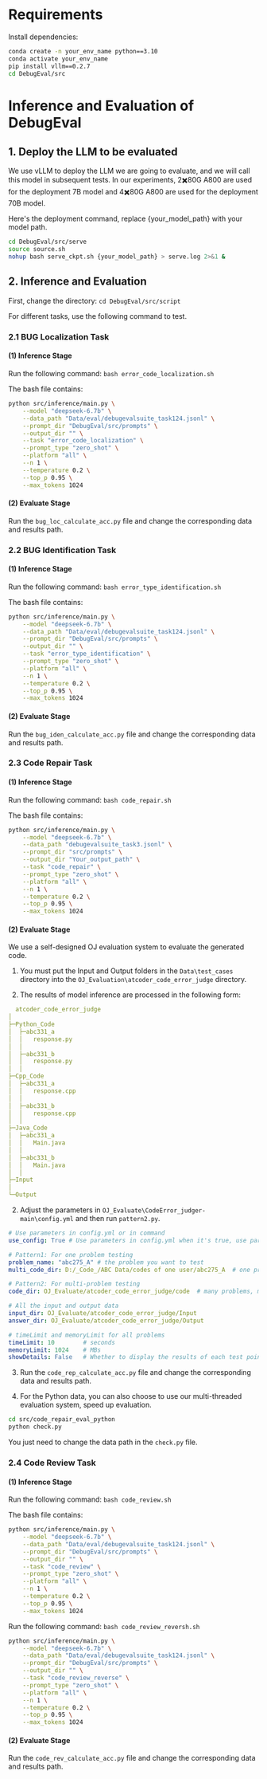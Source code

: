 # Requirements

Install dependencies:

```sh
conda create -n your_env_name python==3.10
conda activate your_env_name
pip install vllm==0.2.7
cd DebugEval/src
```

# Inference and Evaluation of DebugEval

## 1. Deploy the LLM to be evaluated

We use vLLM to deploy the LLM we are going to evaluate, and we will call this model in subsequent tests. In our experiments, 2✖️80G A800 are used for the deployment 7B model and 4✖️80G A800 are used for the deployment 70B model.

Here's the deployment command, replace {your_model_path} with your model path.

```bash
cd DebugEval/src/serve
source source.sh
nohup bash serve_ckpt.sh {your_model_path} > serve.log 2>&1 &
```

## 2. Inference and Evaluation

First, change the directory: `cd DebugEval/src/script`

For different tasks, use the following command to test.

### 2.1 BUG Localization Task
#### (1) Inference Stage

Run the following command: `bash error_code_localization.sh` 

The bash file contains:

```sh
python src/inference/main.py \
    --model "deepseek-6.7b" \
    --data_path "Data/eval/debugevalsuite_task124.jsonl" \
    --prompt_dir "DebugEval/src/prompts" \
    --output_dir "" \
    --task "error_code_localization" \
    --prompt_type "zero_shot" \
    --platform "all" \
    --n 1 \
    --temperature 0.2 \
    --top_p 0.95 \
    --max_tokens 1024
```

#### (2) Evaluate Stage

Run the `bug_loc_calculate_acc.py` file and change the corresponding data and results path.

### 2.2 BUG Identification Task
#### (1) Inference Stage

Run the following command: `bash error_type_identification.sh` 

The bash file contains:

```sh
python src/inference/main.py \
    --model "deepseek-6.7b" \
    --data_path "Data/eval/debugevalsuite_task124.jsonl" \
    --prompt_dir "DebugEval/src/prompts" \
    --output_dir "" \
    --task "error_type_identification" \
    --prompt_type "zero_shot" \
    --platform "all" \
    --n 1 \
    --temperature 0.2 \
    --top_p 0.95 \
    --max_tokens 1024
```

#### (2) Evaluate Stage

Run the `bug_iden_calculate_acc.py` file and change the corresponding data and results path.

### 2.3 Code Repair Task
#### (1) Inference Stage

Run the following command: `bash code_repair.sh` 

The bash file contains:

```sh
python src/inference/main.py \
    --model "deepseek-6.7b" \
    --data_path "debugevalsuite_task3.jsonl" \
    --prompt_dir "src/prompts" \
    --output_dir "Your_output_path" \
    --task "code_repair" \
    --prompt_type "zero_shot" \
    --platform "all" \
    --n 1 \
    --temperature 0.2 \
    --top_p 0.95 \
    --max_tokens 1024
```

#### (2) Evaluate Stage
We use a self-designed OJ evaluation system to evaluate the generated code.
1) You must put the Input and Output folders in the `Data\test_cases` directory into the `OJ_Evaluation\atcoder_code_error_judge` directory.

2) The results of model inference are processed in the following form:

```yaml
  atcoder_code_error_judge
│  
├─Python_Code
│  ├─abc331_a
│  │   response.py
│  │      
│  ├─abc331_b
│  │   response.py
│  │
├─Cpp_Code
│  ├─abc331_a
│  │   response.cpp
│  │      
│  ├─abc331_b
│  │   response.cpp
│  │
├─Java_Code
│  ├─abc331_a
│  │   Main.java
│  │      
│  ├─abc331_b
│  │   Main.java
│  │
├─Input
│          
└─Output
```

2) Adjust the parameters in `OJ_Evaluate\CodeError_judger-main\config.yml` and then run `pattern2.py`.

```yaml
# Use parameters in config.yml or in command
use_config: True # Use parameters in config.yml when it's true, use parameters in command when it's false

# Pattern1: For one problem testing
problem_name: "abc275_A" # the problem you want to test
multi_code_dir: D:/_Code_/ABC Data/codes of one user/abc275_A  # one problem, many code for the problem

# Pattern2: For multi-problem testing
code_dir: OJ_Evaluate/atcoder_code_error_judge/code  # many problems, many code for each problem

# All the input and output data
input_dir: OJ_Evaluate/atcoder_code_error_judge/Input
answer_dir: OJ_Evaluate/atcoder_code_error_judge/Output

# timeLimit and memoryLimit for all problems
timeLimit: 10        # seconds
memoryLimit: 1024    # MBs
showDetails: False   # Whether to display the results of each test point
```

3) Run the `code_rep_calculate_acc.py` file and change the corresponding data and results path.
   
4) For the Python data, you can also choose to use our multi-threaded evaluation system, speed up evaluation.
  
  ```sh
  cd src/code_repair_eval_python
  python check.py
  ```

  You just need to change the data path in the `check.py` file.

### 2.4 Code Review Task

#### (1) Inference Stage

Run the following command: `bash code_review.sh` 

The bash file contains:

```sh
python src/inference/main.py \
    --model "deepseek-6.7b" \
    --data_path "Data/eval/debugevalsuite_task124.jsonl" \
    --prompt_dir "DebugEval/src/prompts" \
    --output_dir "" \
    --task "code_review" \
    --prompt_type "zero_shot" \
    --platform "all" \
    --n 1 \
    --temperature 0.2 \
    --top_p 0.95 \
    --max_tokens 1024
```

Run the following command: `bash code_review_reversh.sh` 

```sh
python src/inference/main.py \
    --model "deepseek-6.7b" \
    --data_path "Data/eval/debugevalsuite_task124.jsonl" \
    --prompt_dir "DebugEval/src/prompts" \
    --output_dir "" \
    --task "code_review_reverse" \
    --prompt_type "zero_shot" \
    --platform "all" \
    --n 1 \
    --temperature 0.2 \
    --top_p 0.95 \
    --max_tokens 1024
```

#### (2) Evaluate Stage

Run the `code_rev_calculate_acc.py` file and change the corresponding data and results path.
